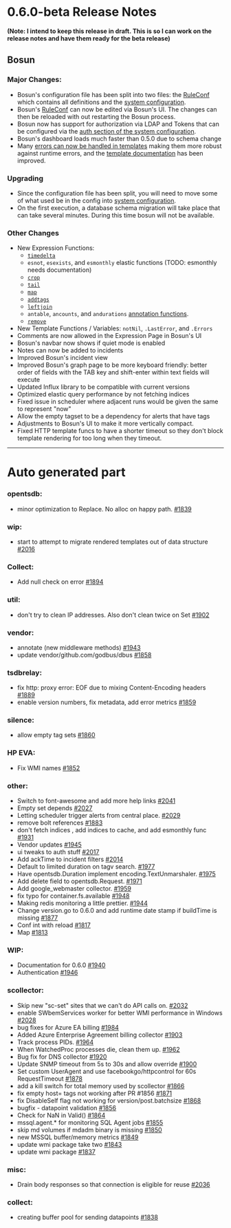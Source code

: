 # 0.6.0-beta Release Notes

**(Note: I intend to keep this release in draft. This is so I can work on the release notes and have them ready for the beta release)**

## Bosun

### Major Changes:

 - Bosun's configuration file has been split into two files: the [RuleConf](https://bosun.org) which contains all definitions and the [system configuration](https://bosun.org/system_configuration).
 - Bosun's [RuleConf](https://bosun.org/definitions) can now be edited via Bosun's UI. The changes can then be reloaded with out restarting the Bosun process.
 - Bosun now has support for authorization via LDAP and Tokens that can be configured via the [auth section of the system configuration](https://bosun.org/system_configuration#authconf).
 - Bosun's dashboard loads much faster than 0.5.0 due to schema change
 - Many [errors can now be handled in templates](https://bosun.org/definitions#template-error-handling) making them more robust against runtime errors, and the [template documentation](https://bosun.org/definitions#templates) has been improved.

### Upgrading
 - Since the configuration file has been split, you will need to move some of what used be in the config into [system configuration](https://bosun.org/system_configuration).
 - On the first execution, a database schema migration will take place that can take several minutes. During this time bosun will not be available.

### Other Changes
 - New Expression Functions:
   - [`timedelta`](https://bosun.org/expressions#timedeltaseriesset-seriesset)
   - `esnot`, `esexists`, and `esmonthly` elastic functions (TODO: esmonthly needs documentation)
   - [`crop`](https://bosun.org/expressions#cropseries-seriesset-start-numberset-end-numberset-seriesset)
   - [`tail`](https://bosun.org/expressions#tailseriesset-num-numberset-seriesset)
   - [`map`](https://bosun.org/expressions#mapseries-seriesset-subexpr-numbersetexpr-seriesset)
   - [`addtags`](https://bosun.org/expressions#addtagsseriesset-group-string-seriesset)
   - [`leftjoin`](https://bosun.org/expressions#leftjointagscsv-string-datacsv-string-numberset-table)
   - `antable`, `ancounts`, and `andurations` [annotation functions](http://bosun.org/expressions#annotation-query-functions).
   - [`remove`](https://bosun.org/expressions#removeseriesset-string-seriesset)
 - New Template Functions / Variables: `notNil`, `.LastError`, and `.Errors`
 - Comments are now allowed in the Expression Page in Bosun's UI
 - Bosun's navbar now shows if quiet mode is enabled
 - Notes can now be added to incidents
 - Improved Bosun's incident view
 - Improved Bosun's graph page to be more keyboard friendly: better order of fields with the TAB key and shift-enter within text fields will execute
 - Updated Influx library to be compatible with current versions
 - Optimized elastic query performance by not fetching indices
 - Fixed issue in scheduler where adjacent runs would be given the same to represent "now"
 - Allow the empty tagset to be a dependency for alerts that have tags
 - Adjustments to Bosun's UI to make it more vertically compact.
 - Fixed HTTP template funcs to have a shorter timeout so they don't block template rendering for too long when they timeout.

--- 
# Auto generated part





### opentsdb: ###
  -  minor optimization to Replace. No alloc on happy path. [#1839](https://github.com/bosun-monitor/bosun/pull/1839)

### wip: ###
  -  start to attempt to migrate rendered templates out of data structure [#2016](https://github.com/bosun-monitor/bosun/pull/2016)

### Collect: ###
  -  Add null check on error [#1894](https://github.com/bosun-monitor/bosun/pull/1894)

### util: ###
  -  don't try to clean IP addresses. Also don't clean twice on Set [#1902](https://github.com/bosun-monitor/bosun/pull/1902)

### vendor: ###
  -  annotate (new middleware methods) [#1943](https://github.com/bosun-monitor/bosun/pull/1943)
  -  update vendor/github.com/godbus/dbus [#1858](https://github.com/bosun-monitor/bosun/pull/1858)

### tsdbrelay: ###
  -  fix http: proxy error: EOF due to mixing Content-Encoding headers [#1889](https://github.com/bosun-monitor/bosun/pull/1889)
  -  enable version numbers, fix metadata, add error metrics [#1859](https://github.com/bosun-monitor/bosun/pull/1859)

### silence: ###
  -  allow empty tag sets [#1860](https://github.com/bosun-monitor/bosun/pull/1860)

### HP EVA: ###
  -  Fix WMI names [#1852](https://github.com/bosun-monitor/bosun/pull/1852)

### other: ###
  - Switch to font-awesome and add more help links [#2041](https://github.com/bosun-monitor/bosun/pull/2041)
  - Empty set depends [#2027](https://github.com/bosun-monitor/bosun/pull/2027)
  - Letting scheduler trigger alerts from central place. [#2029](https://github.com/bosun-monitor/bosun/pull/2029)
  - remove bolt references [#1883](https://github.com/bosun-monitor/bosun/pull/1883)
  - don't fetch indices , add indices to cache, and add esmonthly func [#1931](https://github.com/bosun-monitor/bosun/pull/1931)
  - Vendor updates [#1945](https://github.com/bosun-monitor/bosun/pull/1945)
  - ui tweaks to auth stuff [#2017](https://github.com/bosun-monitor/bosun/pull/2017)
  - Add ackTime to incident filters [#2014](https://github.com/bosun-monitor/bosun/pull/2014)
  - Default to limited duration on tagv search. [#1977](https://github.com/bosun-monitor/bosun/pull/1977)
  - Have opentsdb.Duration implement encoding.TextUnmarshaler. [#1975](https://github.com/bosun-monitor/bosun/pull/1975)
  - Add delete field to opentsdb.Request. [#1971](https://github.com/bosun-monitor/bosun/pull/1971)
  - Add google_webmaster collector. [#1959](https://github.com/bosun-monitor/bosun/pull/1959)
  - fix typo for container.fs.available [#1948](https://github.com/bosun-monitor/bosun/pull/1948)
  - Making redis monitoring a little prettier. [#1944](https://github.com/bosun-monitor/bosun/pull/1944)
  - Change version.go to 0.6.0 and add runtime date stamp if buildTime is missing [#1877](https://github.com/bosun-monitor/bosun/pull/1877)
  - Conf int with reload [#1817](https://github.com/bosun-monitor/bosun/pull/1817)
  - Map [#1813](https://github.com/bosun-monitor/bosun/pull/1813)

### WIP: ###
  -  Documentation for 0.6.0 [#1940](https://github.com/bosun-monitor/bosun/pull/1940)
  -  Authentication [#1946](https://github.com/bosun-monitor/bosun/pull/1946)

### scollector: ###
  -  Skip new "sc-set" sites that we can't do API calls on. [#2032](https://github.com/bosun-monitor/bosun/pull/2032)
  -  enable SWbemServices worker for better WMI performance in Windows [#2028](https://github.com/bosun-monitor/bosun/pull/2028)
  -  bug fixes for Azure EA billing [#1984](https://github.com/bosun-monitor/bosun/pull/1984)
  -  Added Azure Enterprise Agreement billing collector [#1903](https://github.com/bosun-monitor/bosun/pull/1903)
  -  Track process PIDs. [#1964](https://github.com/bosun-monitor/bosun/pull/1964)
  -  When WatchedProc processes die, clean them up. [#1962](https://github.com/bosun-monitor/bosun/pull/1962)
  -  Bug fix for DNS collector [#1920](https://github.com/bosun-monitor/bosun/pull/1920)
  -  Update SNMP timeout from 5s to 30s and allow override [#1900](https://github.com/bosun-monitor/bosun/pull/1900)
  -  Set custom UserAgent and use facebookgo/httpcontrol for 60s RequestTimeout [#1878](https://github.com/bosun-monitor/bosun/pull/1878)
  -  add a kill switch for total memory used by scollector [#1866](https://github.com/bosun-monitor/bosun/pull/1866)
  -  fix empty host= tags not working after PR #1856 [#1871](https://github.com/bosun-monitor/bosun/pull/1871)
  -  fix DisableSelf flag not working for version/post.batchsize [#1868](https://github.com/bosun-monitor/bosun/pull/1868)
  -  bugfix - datapoint validation [#1856](https://github.com/bosun-monitor/bosun/pull/1856)
  -  Check for NaN in Valid() [#1864](https://github.com/bosun-monitor/bosun/pull/1864)
  -  mssql.agent.* for monitoring SQL Agent jobs [#1855](https://github.com/bosun-monitor/bosun/pull/1855)
  -  skip md volumes if mdadm binary is missing [#1850](https://github.com/bosun-monitor/bosun/pull/1850)
  -  new MSSQL buffer/memory metrics [#1849](https://github.com/bosun-monitor/bosun/pull/1849)
  -  update wmi package take two [#1843](https://github.com/bosun-monitor/bosun/pull/1843)
  -  update wmi package [#1837](https://github.com/bosun-monitor/bosun/pull/1837)

### misc: ###
  -  Drain body responses so that connection is eligible for reuse [#2036](https://github.com/bosun-monitor/bosun/pull/2036)

### collect: ###
  -  creating buffer pool for sending datapoints [#1838](https://github.com/bosun-monitor/bosun/pull/1838)
